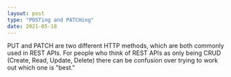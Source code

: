 ```yaml
---
layout: post
type: "POSTing and PATCHing"
date: 2021-05-18
---
```


PUT and PATCH are two different HTTP methods, which are both commonly used in REST APIs. For people who think of REST APIs as only being CRUD (Create, Read, Update, Delete) there can be confusion over trying to work out which one is "best."